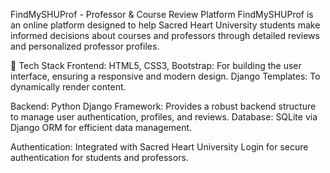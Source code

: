 FindMySHUProf - Professor & Course Review Platform
FindMySHUProf is an online platform designed to help Sacred Heart University students make informed decisions about courses and professors through detailed reviews and personalized professor profiles.

🔧 Tech Stack
Frontend:
HTML5, CSS3, Bootstrap: For building the user interface, ensuring a responsive and modern design.
Django Templates: To dynamically render content.

Backend:
Python Django Framework: Provides a robust backend structure to manage user authentication, profiles, and reviews.
Database: SQLite via Django ORM for efficient data management.

Authentication:
Integrated with Sacred Heart University Login for secure authentication for students and professors.

